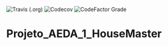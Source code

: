 ![Travis (.org)](https://img.shields.io/travis/Sirze01/Projeto_AEDA_1_HouseMaster?logo=travis&style=flat-square)
![Codecov](https://img.shields.io/codecov/c/github/Sirze01/Projeto_AEDA_1_HouseMaster?logo=codecov&style=flat-square)
![CodeFactor Grade](https://img.shields.io/codefactor/grade/github/Sirze01/Projeto_AEDA_1_HouseMaster?logo=codefactor&style=flat-square)
# Projeto_AEDA_1_HouseMaster
